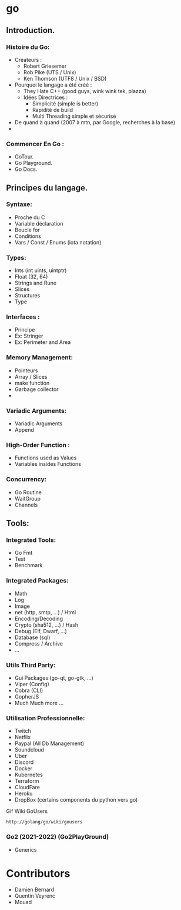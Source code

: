 # go


## Introduction.

### Histoire du Go:
 - Créateurs :
    - Robert Griesemer
    - Rob Pike (UTS / Unix)
    - Ken Thomson (UTF8 / Unix / BSD)
 - Pourquoi le langage a été créé :
    - They Hate C++ (good guys, wink wink tek, plazza)
     - Idées Directrices :
        - Simplicité (simple is better)
        - Rapidité de build
        - Multi Threading simple et sécurisé
 - De quand à quand (2007 à mtn, par Google, recherches à la base)
 -

### Commencer En Go :
 - GoTour.
 - Go Playground.
 - Go Docs.

## Principes du langage.

### Syntaxe:
 - Proche du C
 - Variable déclaration
 - Boucle for
 - Conditions
 - Vars / Const / Enums (iota notation)

### Types:
 - Ints (int uints, uintptr)
 - Float (32, 64)
 - Strings and Rune
 - Slices
 - Structures
 - Type

### Interfaces :
 - Principe
 - Ex: Stringer
 - Ex: Perimeter and Area

### Memory Management:
 - Pointeurs
 - Array / Slices
 - make function
 - Garbage collector
 -

### Variadic Arguments:
 - Variadic Arguments
 - Append


### High-Order Function :
 - Functions used as Values
 - Variables insides Functions

### Concurrency:
 - Go Routine
 - WaitGroup
 - Channels


## Tools:

### Integrated Tools:
 - Go Fmt
 - Test
 - Benchmark

### Integrated Packages:
 - Math
 - Log
 - Image
 - net (http, smtp, ...) / Html
 - Encoding/Decoding
 - Crypto (sha512, ...) / Hash
 - Debug (Elf, Dwarf, ...)
 - Database (sql)
 - Compress / Archive
 - ...

### Utils Third Party:
 - Gui Packages (go-qt, go-gtk, ...)
 - Viper (Config)
 - Cobra (CLI)
 - GopherJS
 - Much Much more ...

### Utilisation Professionnelle:
 - Twitch
 - Netflix
 - Paypal (All Db Management)
 - Soundcloud
 - Uber
 - Discord
 - Docker
 - Kubernetes
 - Terraform
 - CloudFare
 - Heroku
 - DropBox (certains components du python vers go)

Gif Wiki GoUsers
```
http://golang/go/wiki/gousers
```

### Go2 (2021-2022) (Go2PlayGround)
 - Generics

# Contributors
 - Damien Bernard
 - Quentin Veyrenc
 - Mouad
